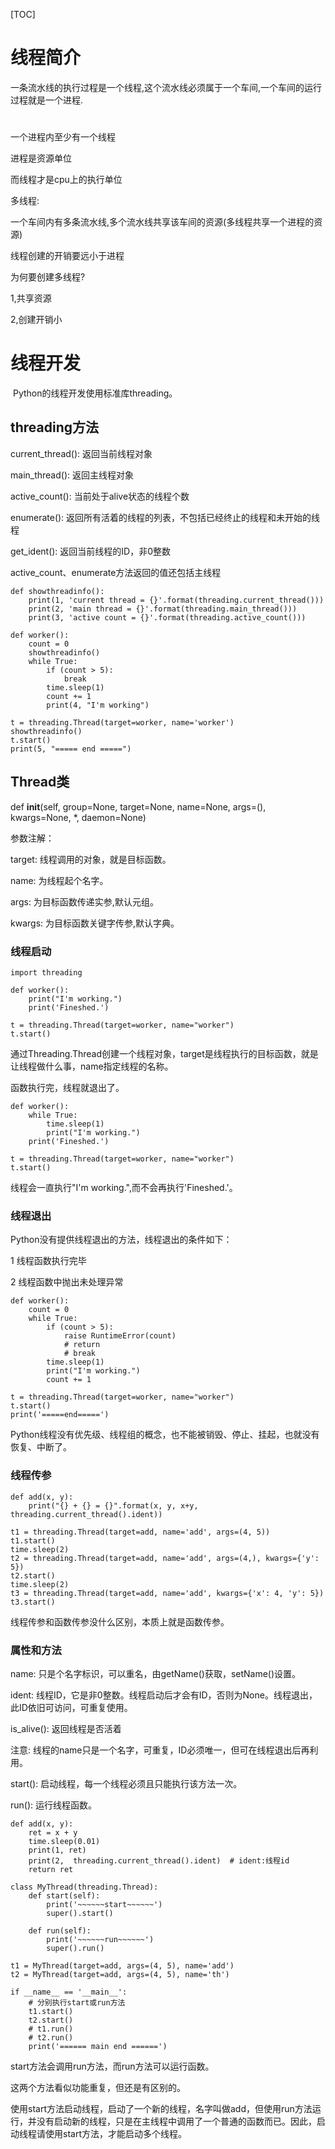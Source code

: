[TOC]

# 线程简介

一条流水线的执行过程是一个线程,这个流水线必须属于一个车间,一个车间的运行过程就是一个进程.

# 

一个进程内至少有一个线程

进程是资源单位

而线程才是cpu上的执行单位

多线程:

一个车间内有多条流水线,多个流水线共享该车间的资源(多线程共享一个进程的资源)

线程创建的开销要远小于进程

为何要创建多线程?

1,共享资源

2,创建开销小

# 线程开发

​    Python的线程开发使用标准库threading。

## threading方法

current_thread(): 返回当前线程对象

main_thread(): 返回主线程对象

active_count(): 当前处于alive状态的线程个数

enumerate(): 返回所有活着的线程的列表，不包括已经终止的线程和未开始的线程

get_ident(): 返回当前线程的ID，非0整数

active_count、enumerate方法返回的值还包括主线程

 

```
def showthreadinfo():
    print(1, 'current thread = {}'.format(threading.current_thread()))
    print(2, 'main thread = {}'.format(threading.main_thread()))
    print(3, 'active count = {}'.format(threading.active_count()))

def worker():
    count = 0
    showthreadinfo()
    while True:
        if (count > 5):
            break
        time.sleep(1)
        count += 1
        print(4, "I'm working")

t = threading.Thread(target=worker, name='worker')
showthreadinfo()
t.start()
print(5, "===== end =====")
```

## Thread类

def __init__(self, group=None, target=None, name=None, args=(), kwargs=None, *, daemon=None)

参数注解：

target: 线程调用的对象，就是目标函数。

name: 为线程起个名字。

args: 为目标函数传递实参,默认元组。

kwargs: 为目标函数关键字传参,默认字典。

### 线程启动

 

```
import threading

def worker():
    print("I'm working.")
    print('Fineshed.')

t = threading.Thread(target=worker, name="worker")
t.start()
```

通过Threading.Thread创建一个线程对象，target是线程执行的目标函数，就是让线程做什么事，name指定线程的名称。

函数执行完，线程就退出了。

 

```
def worker():
    while True:
        time.sleep(1)
        print("I'm working.")
    print('Fineshed.')

t = threading.Thread(target=worker, name="worker")
t.start()
```

线程会一直执行"I'm working.",而不会再执行'Fineshed.'。

### 线程退出

Python没有提供线程退出的方法，线程退出的条件如下：

1 线程函数执行完毕

2 线程函数中抛出未处理异常

 

```
def worker():
    count = 0
    while True:
        if (count > 5):
            raise RuntimeError(count)
            # return
            # break
        time.sleep(1)
        print("I'm working.")
        count += 1

t = threading.Thread(target=worker, name="worker")
t.start()
print('=====end=====')
```

Python线程没有优先级、线程组的概念，也不能被销毁、停止、挂起，也就没有恢复、中断了。

### 线程传参

 

```
def add(x, y):
    print("{} + {} = {}".format(x, y, x+y, threading.current_thread().ident))

t1 = threading.Thread(target=add, name='add', args=(4, 5))
t1.start()
time.sleep(2)
t2 = threading.Thread(target=add, name='add', args=(4,), kwargs={'y': 5})
t2.start()
time.sleep(2)
t3 = threading.Thread(target=add, name='add', kwargs={'x': 4, 'y': 5})
t3.start()
```

线程传参和函数传参没什么区别，本质上就是函数传参。

### 属性和方法

name: 只是个名字标识，可以重名，由getName()获取，setName()设置。

ident: 线程ID，它是非0整数。线程启动后才会有ID，否则为None。线程退出，此ID依旧可访问，可重复使用。

is_alive(): 返回线程是否活着

注意: 线程的name只是一个名字，可重复，ID必须唯一，但可在线程退出后再利用。

start(): 启动线程，每一个线程必须且只能执行该方法一次。

run(): 运行线程函数。

 

```
def add(x, y):
    ret = x + y
    time.sleep(0.01)
    print(1, ret)
    print(2,  threading.current_thread().ident)  # ident:线程id
    return ret

class MyThread(threading.Thread):
    def start(self):
        print('~~~~~~start~~~~~~')
        super().start()

    def run(self):
        print('~~~~~~run~~~~~~')
        super().run()

t1 = MyThread(target=add, args=(4, 5), name='add')
t2 = MyThread(target=add, args=(4, 5), name='th')

if __name__ == '__main__':
    # 分别执行start或run方法
    t1.start()
    t2.start()
    # t1.run()
    # t2.run()
    print('====== main end ======')
```

start方法会调用run方法，而run方法可以运行函数。

这两个方法看似功能重复，但还是有区别的。

使用start方法启动线程，启动了一个新的线程，名字叫做add，但使用run方法运行，并没有启动新的线程，只是在主线程中调用了一个普通的函数而已。因此，启动线程请使用start方法，才能启动多个线程。

